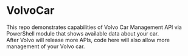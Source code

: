 # VolvoCar
This repo demonstrates capabilities of Volvo Car Management API via PowerShell module that shows available data about your car.  
After Volvo will release more APIs, code here will also allow more management of your Volvo car.
